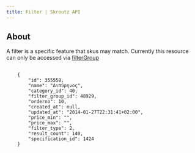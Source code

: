 ```yaml
---
title: Filter | Skroutz API
---
```


## About
A filter is a specific feature that skus may match.
Currently this resource can only be accessed via [filterGroup](<%= relative_path_to('/v3/filter_groups') %>)

<pre class="highlight">
  <code class="language-javascript">
    {
        "id": 355558,
        "name": "Διπύρηνος",
        "category_id": 40,
        "filter_group_id": 48929,
        "orderno": 10,
        "created_at": null,
        "updated_at": "2014-01-27T22:31:41+02:00",
        "price_min": "",
        "price_max": "",
        "filter_type": 2,
        "result_count": 140,
        "specification_id": 1424
    }
  </code>
</pre>
